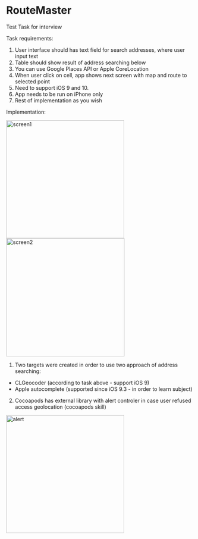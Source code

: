 # RouteMaster
Test Task for interview

Task requirements:
1. User interface should has text field for search addresses, where user input text 
2. Table should show result of address searching below
3. You can use Google Places API or Apple CoreLocation
4. When user click on cell, app shows next screen with map and route to selected point
5. Need to support iOS 9 and 10.
6. App needs to be run on iPhone only
7. Rest of implementation as you wish


Implementation:

<img width="317" alt="screen1" src="https://user-images.githubusercontent.com/22885814/27000714-de146b28-4dc0-11e7-8622-b27e1d3657d2.png"> <img width="318" alt="screen2" src="https://user-images.githubusercontent.com/22885814/27000744-83549f54-4dc1-11e7-9b8d-b4fb29c0ee32.png">

1. Two targets were created in order to use two approach of address searching: 
  - CLGeocoder (according to task above - support iOS 9)
  - Apple autocomplete (supported since iOS 9.3 - in order to learn subject)
2. Cocoapods has external library with alert controler in case user refused access geolocation (cocoapods skill)
<img width="317" alt="alert" src="https://user-images.githubusercontent.com/22885814/27000699-7e79de14-4dc0-11e7-9e8f-1ac49b64e4f2.png">
